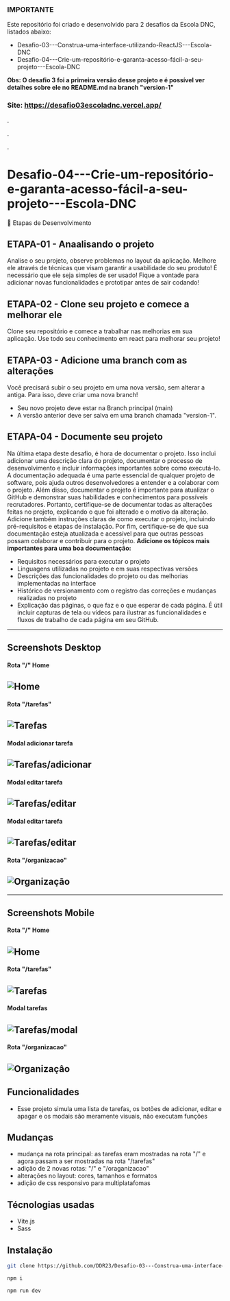 ### IMPORTANTE
Este repositório foi criado e desenvolvido para 2 desafios da Escola DNC, listados abaixo:

- Desafio-03---Construa-uma-interface-utilizando-ReactJS---Escola-DNC
- Desafio-04---Crie-um-repositório-e-garanta-acesso-fácil-a-seu-projeto---Escola-DNC

**Obs: O desafio 3 foi a primeira versão desse projeto e é possível ver detalhes sobre ele no README.md na branch "version-1"**

### Site: https://desafio03escoladnc.vercel.app/
.

.

.
# Desafio-04---Crie-um-repositório-e-garanta-acesso-fácil-a-seu-projeto---Escola-DNC

🎯 Etapas de Desenvolvimento

## ETAPA-01 - Anaalisando o projeto
Analise o seu projeto, observe problemas no layout da aplicação. Melhore ele através de técnicas que visam garantir a usabilidade do seu produto! É necessário que ele seja simples de ser usado! Fique a vontade para adicionar novas funcionalidades e prototipar antes de sair codando!

## ETAPA-02 - Clone seu projeto e comece a melhorar ele
Clone seu repositório e comece a trabalhar nas melhorias em sua aplicação. Use todo seu conhecimento em react para melhorar seu projeto!

## ETAPA-03 - Adicione uma branch com as alterações
Você precisará subir o seu projeto em uma nova versão, sem alterar a antiga. Para isso, deve criar uma nova branch!
- Seu novo projeto deve estar na Branch principal (main)
- A versão anterior deve ser salva em uma branch chamada "version-1".

## ETAPA-04 - Documente seu projeto
Na última etapa deste desafio, é hora de documentar o projeto. Isso inclui adicionar uma descrição clara do projeto, documentar o processo de desenvolvimento e incluir informações importantes sobre como executá-lo. A documentação adequada é uma parte essencial de qualquer projeto de software, pois ajuda outros desenvolvedores a entender e a colaborar com o projeto. Além disso, documentar o projeto é importante para atualizar o GitHub e demonstrar suas habilidades e conhecimentos para possíveis recrutadores. Portanto, certifique-se de documentar todas as alterações feitas no projeto, explicando o que foi alterado e o motivo da alteração. Adicione também instruções claras de como executar o projeto, incluindo pré-requisitos e etapas de instalação. Por fim, certifique-se de que sua documentação esteja atualizada e acessível para que outras pessoas possam colaborar e contribuir para o projeto.
**Adicione os tópicos mais importantes para uma boa documentação:**
- Requisitos necessários para executar o projeto
- Linguagens utilizadas no projeto e em suas respectivas versões
- Descrições das funcionalidades do projeto ou das melhorias implementadas na interface
- Histórico de versionamento com o registro das correções e mudanças realizadas no projeto
- Explicação das páginas, o que faz e o que esperar de cada página. É útil incluir capturas de tela ou vídeos para ilustrar as funcionalidades e fluxos de trabalho de cada página em seu GitHub.

---

## Screenshots Desktop
#### Rota "/" Home
![Home](https://i.ibb.co/mG8bbLZ/Captura-de-tela-2023-12-29-000045.png)
---
#### Rota "/tarefas"
![Tarefas](https://i.ibb.co/bd7tJWD/Captura-de-tela-2023-12-29-000059.png)
---
#### Modal adicionar tarefa
![Tarefas/adicionar](https://i.ibb.co/Qrrns2f/Captura-de-tela-2023-12-29-000337.png)
---
#### Modal editar tarefa
![Tarefas/editar](https://i.ibb.co/23KKqJR/Captura-de-tela-2023-12-29-000313.png)
---
#### Modal editar tarefa
![Tarefas/editar](https://i.ibb.co/nj6yJNQ/Captura-de-tela-2023-12-29-000140.png)
---
#### Rota "/organizacao"
![Organizaçâo](https://i.ibb.co/xL2cVvr/Captura-de-tela-2023-12-29-000114.png)
---
---

## Screenshots Mobile
#### Rota "/" Home
![Home](https://i.ibb.co/BgvKRjP/Captura-de-tela-2023-12-29-000435.png)
---
#### Rota "/tarefas"
![Tarefas](https://i.ibb.co/sFPVYBv/Captura-de-tela-2023-12-29-000443.png)
---
#### Modal tarefas
![Tarefas/modal](https://i.ibb.co/q1GgykX/Captura-de-tela-2023-12-29-000505.png)
---
#### Rota "/organizacao"
![Organizaçâo](https://i.ibb.co/wCBMhmt/Captura-de-tela-2023-12-29-000449.png)
---

## Funcionalidades
- Esse projeto simula uma lista de tarefas, os botões de adicionar, editar e apagar e os modais são meramente visuais, não executam funções

## Mudanças
- mudança na rota principal: as tarefas eram mostradas na rota "/" e agora passam a ser mostradas na rota "/tarefas"
- adição de 2 novas rotas: "/" e "/oraganizacao"
- alterações no layout: cores, tamanhos e formatos
- adição de css responsivo para multiplatafomas

## Técnologias usadas
- Vite.js
- Sass

## Instalação

```bash
git clone https://github.com/DDR23/Desafio-03---Construa-uma-interface-utilizando-ReactJS---Escola-DNC
```
```bash
npm i
```
```bash
npm run dev
```